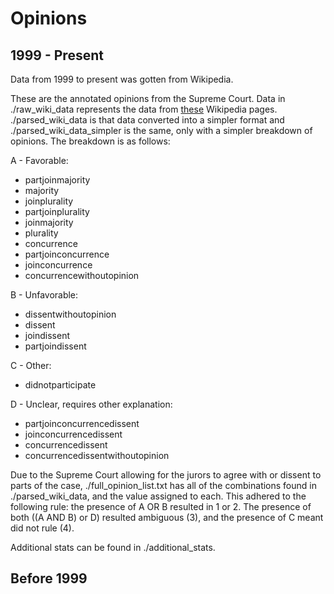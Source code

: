 # Opinions

## 1999 - Present  

Data from 1999 to present was gotten from Wikipedia.  

These are the annotated opinions from the Supreme Court. Data in ./raw_wiki_data
represents the data from [these](https://en.wikipedia.org/wiki/Lists_of_United_States_Supreme_Court_cases#By_term_(since_1999))
Wikipedia pages. ./parsed_wiki_data is that data converted into a simpler format
and ./parsed_wiki_data_simpler is the same, only with a simpler breakdown of opinions.
The breakdown is as follows:   

A - Favorable:  
 - partjoinmajority
 - majority
 - joinplurality
 - partjoinplurality
 - joinmajority
 - plurality
 - concurrence
 - partjoinconcurrence
 - joinconcurrence
 - concurrencewithoutopinion

B - Unfavorable:  
 - dissentwithoutopinion
 - dissent
 - joindissent
 - partjoindissent

C - Other:  
 - didnotparticipate

D - Unclear, requires other explanation:
 - partjoinconcurrencedissent
 - joinconcurrencedissent
 - concurrencedissent
 - concurrencedissentwithoutopinion  

Due to the Supreme Court allowing for the jurors to agree with or dissent to parts
of the case, ./full_opinion_list.txt has all of the combinations found in
./parsed_wiki_data, and the value assigned to each. This adhered to the following
rule: the presence of A OR B resulted in 1 or 2. The presence of both ((A AND B) or D)
resulted ambiguous (3), and the presence of C meant did not rule (4).

Additional stats can be found in ./additional_stats.  

 ## Before 1999

